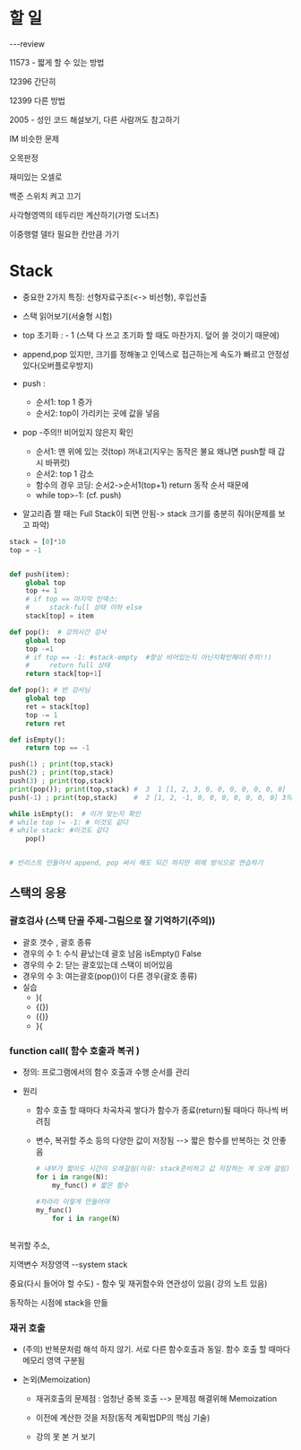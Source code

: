 # 할 일









---review

11573 - 짧게 할 수 있는 방법

12396 간단히

12399 다른 방법

2005 - 성인 코드 해설보기, 다른 사람꺼도 참고하기



IM 비슷한 문제

오목판정

재미있는 오셀로

백준 스위치 켜고 끄기 

사각형영역의 테두리만 계산하기(가명 도너츠)

이중행렬 델타 필요한 칸만큼 가기

# Stack

* 중요한 2가지 특징: 선형자료구조(<-> 비선형), 후입선출
* 스택 읽어보기(서술형 시험)
* top 초기화 : - 1 (스택 다 쓰고 초기화 할 때도 마찬가지. 덮어 쓸 것이기 때문에)
* append,pop 있지만, 크기를 정해놓고 인덱스로 접근하는게 속도가 빠르고 안정성있다(오버플로우방지) 

* push : 
  - 순서1: top 1 증가
  - 순서2: top이 가리키는 곳에 값을 넣음
* pop  -주의!! 비어있지 않은지 확인
  - 순서1: 맨 위에 있는 것(top) 꺼내고(지우는 동작은 불요 왜냐면 push할 때 갑시 바뀌럿)
  - 순서2: top 1 감소
  - 함수의 경우 코딩: 순서2->순서1(top+1) return 동작 순서 때문에
  - while top>-1: (cf. push)
* 알고리즘 짤 때는 Full Stack이 되면 안됨-> stack 크기를 충분히 줘야(문제를 보고 파악)



```python
stack = [0]*10
top = -1


def push(item):
    global top
    top += 1
    # if top == 마지막 인덱스:
    #     stack-full 상태 이하 else
    stack[top] = item

def pop():  # 강의시간 강사
    global top
    top -=1
    # if top == -1: #stack-empty  #항상 비어있는지 아닌지확인해야(주의!!)
    #     return full 상태
    return stack[top+1]

def pop(): # 반 강사님
    global top
    ret = stack[top]
    top -= 1
    return ret

def isEmpty():
    return top == -1

push(1) ; print(top,stack)
push(2) ; print(top,stack)
push(3) ; print(top,stack)
print(pop()); print(top,stack) #  3  1 [1, 2, 3, 0, 0, 0, 0, 0, 0, 0]  top이 1이기 때문에 3은 없는 거와 마찬가지
push(-1) ; print(top,stack)    #  2 [1, 2, -1, 0, 0, 0, 0, 0, 0, 0] 3의 위치에 들어감

while isEmpty():  # 이거 맞는지 확인
# while top != -1: # 이것도 같다
# while stack: #이것도 같다
    pop()


# 빈리스트 만들어서 append, pop 써서 해도 되긴 하지만 위에 방식으로 연습하기
```



## 스택의 응용

### 괄호검사 (스택 단골 주제-그림으로 잘 기억하기(주의))

- 괄호 갯수 , 괄호 종류
- 경우의 수 1: 수식 끝났는데 괄호 남음 isEmpty() False
- 경우의 수 2: 닫는 괄호있는데 스택이 비어있음
- 경우의 수 3: 여는괄호(pop())이 다른 경우(괄호 종류)
- 실습 
  - )( 
  - {(})
  - ({)}
  - }{ 

### function call( 함수 호출과 복귀 )

* 정의: 프로그램에서의 함수 호출과 수행 순서를 관리

* 원리

  - 함수 호출 할 때마다 차곡차곡 쌓다가 함수가 종료(return)될 때마다 하나씩 버려짐

  - 변수, 복귀할 주소 등의 다양한 값이 저장됨 --> 짧은 함수를 반복하는 것 안좋음

    ```python 
    # 내부가 짧아도 시간이 오래걸림(이유: stack준비하고 값 저장하는 게 오래 걸림)
    for i in range(N): 
        my_func() # 짧은 함수
        
    #차라리 이렇게 만들어야
    my_func()
    	for i in range(N) 
        
    
    ```

    

복귀할 주소,

지역변수 저장영역 --system stack

중요(다시 들어야 할 수도) - 함수 및 재귀함수와 연관성이 있음( 강의 노트 있음)

동작하는 시점에  stack을 만듦

### 재귀 호출

* (주의) 반복문처럼 해석 하지 않기. 서로 다른 함수호출과 동일. 함수 호출 할 때마다 메모리 영역 구분됨

* 논외(Memoization)

  - 재귀호출의 문제점 : 엄청난 중복 호출  --> 문제점 해결위해 Memoization

  - 이전에 계산한 것을 저장(동적 계획법DP의 핵심 기술)

  - 강의 못 본 거 보기

    ```python
    ```

    